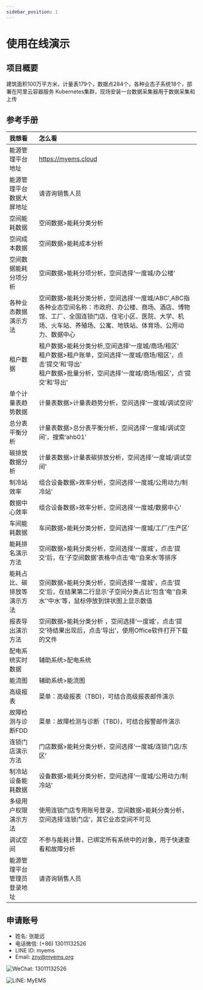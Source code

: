 ```yaml
---
sidebar_position: 1
---
```


# 使用在线演示

## 项目概要

建筑面积100万平方米，计量表179个，数据点284个，各种业态子系统18个，部署在阿里云容器服务
Kubernetes集群，现场安装一台数据采集器用于数据采集和上传

## 参考手册

| 我想看                             |怎么看                        |
| :---                              |      :-----                 |
| 能源管理平台地址                     | https://myems.cloud         |
| 能源管理平台数据大屏地址              | 请咨询销售人员                 |
| 空间能耗数据                        | 空间数据>能耗分类分析           |
| 空间成本数据                        | 空间数据>能耗成本分析           |
| 空间数据能耗分项分析                 |  空间数据>能耗分项分析，空间选择‘一度城/办公楼’          |
| 各种业态数据演示方法                 | 空间数据>能耗分类分析，空间选择‘一度城/ABC’,ABC指各种业态空间名称：市政府、办公楼、商场、酒店、博物馆、工厂、全国连锁门店、住宅小区、医院、大学、机场、火车站、养殖场、公寓、地铁站、体育场、公用动力、数据中心           |
| 租户数据                          |  租户数据>能耗分类分析,空间选择‘一度城/商场/租区’<br/>租户数据>租户账单，空间选择‘一度城/商场/租区’，点击‘提交’和‘导出’<br/>租户数据>批量分析，空间选择‘一度城/商场/租区’，点‘提交’和‘导出’          |
| 单个计量表趋势数据                  | 计量表数据>计量表趋势分析，空间选择‘一度城/调试空间’           |
| 总分表平衡分析                     |  计量表数据>总分表平衡分析，空间选择‘一度城/调试空间’，搜索‘ahb01’          |
|  碳排放数据分析                    |  计量表数据>计量表碳排放分析，空间选择‘一度城/调试空间’          |
|  制冷站效率                        |  组合设备数据>效率分析，空间选择‘一度城/公用动力/制冷站’          |
|  数据中心效率                      | 组合设备数据>效率分析，空间选择‘一度城/数据中心’           |
|  车间能耗数据                      | 车间数据>能耗分类分析，空间选择‘一度城/工厂/生产区’           |
|  能耗排名演示方法                  | 空间数据>能耗分类分析，空间选择‘一度城’，点击‘提交’后，在‘子空间数据’表格中点击‘电’‘自来水’等排序           |
|  能耗占比、碳排放等演示方法          | 空间数据>能耗分类分析，空间选择‘一度城’，点击‘提交’后，在结果第二行显示‘子空间分类占比’包含‘电’‘自来水’‘中水’等，鼠标停放到饼状图上显示数值           |
|  报表导出演示方法                  |  空间数据>能耗分类分析 ，空间选择‘一度城’，点击‘提交’待结果出现后，点击‘导出’，使用Office软件打开下载的文件          |
| 配电系统实时数据                  | 辅助系统>配电系统           |
| 能流图                          | 辅助系统>能流图           |
| 高级报表                        | 菜单：高级报表（TBD)，可结合高级报表邮件演示           |
| 故障检测与诊断FDD                 | 菜单：故障检测与诊断（TBD)，可结合报警邮件演示           |
| 连锁门店演示方法                   |  门店数据>能耗分类分析，空间选择‘一度城/连锁门店/东区’          |
| 制冷站设备能耗数据                 | 设备数据>能耗分类分析，空间选择‘一度城/公用动力/制冷站’           |
|  多级用户权限演示方法              | 使用连锁门店专用账号登录，空间数据>能耗分类分析，空间选择‘连锁门店’，其它业态空间不可见           |
|  调试空间                        | 不参与能耗计算，已绑定所有系统中的对象，用于快速查看和故障分析           |
| 能源管理平台管理员登录地址          | 请咨询销售人员           |


## 申请账号

- 姓名: 张能远
- 电话微信: (+86) 13011132526
- LINE ID: myems
- Email: zny@myems.org

![WeChat: 13011132526](/img/wechat_nengyuanzhang.png)

![LINE: MyEMS](/img/line_myems.jpg)
